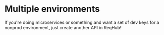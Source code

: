 
# Multiple environments

If you're doing microservices or something and want a set of dev keys for a nonprod environment, just create another API in ReqHub!

